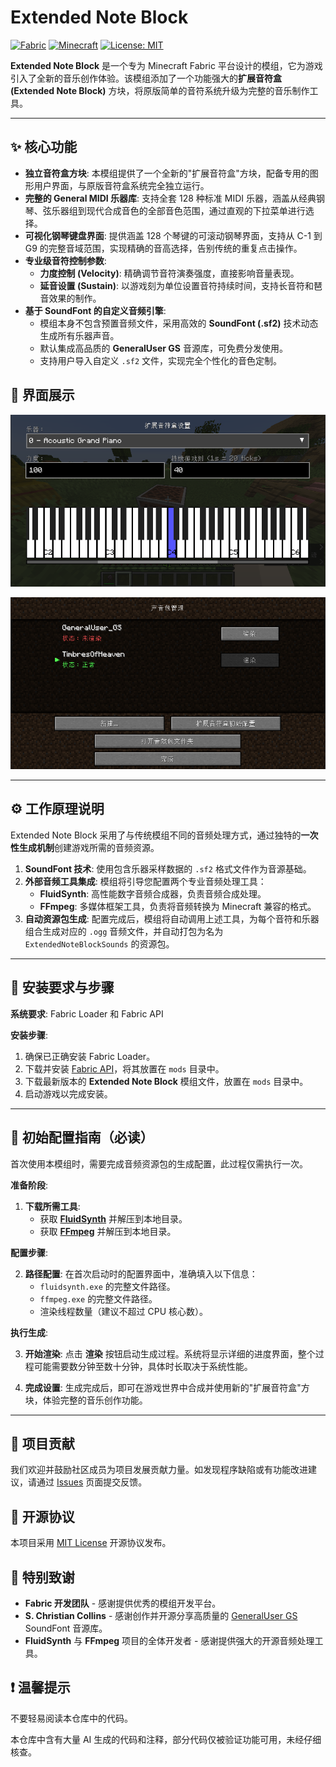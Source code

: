 # Extended Note Block

[![Fabric](https://img.shields.io/badge/modloader-Fabric-blue?style=for-the-badge)](https://fabricmc.net/)
[![Minecraft](https://img.shields.io/badge/minecraft-1.20.x-green?style=for-the-badge)](https://www.minecraft.net)
[![License: MIT](https://img.shields.io/badge/License-MIT-yellow.svg?style=for-the-badge)](https://opensource.org/licenses/MIT)
<!-- [![Modrinth](https://img.shields.io/badge/download-Modrinth-00AF5C?style=for-the-badge)](https://modrinth.com/mod/mod-id) -->

**Extended Note Block** 是一个专为 Minecraft Fabric 平台设计的模组，它为游戏引入了全新的音乐创作体验。该模组添加了一个功能强大的**扩展音符盒 (Extended Note Block)** 方块，将原版简单的音符系统升级为完整的音乐制作工具。

---

## ✨ 核心功能

*   **独立音符盒方块**: 本模组提供了一个全新的"扩展音符盒"方块，配备专用的图形用户界面，与原版音符盒系统完全独立运行。
*   **完整的 General MIDI 乐器库**: 支持全套 128 种标准 MIDI 乐器，涵盖从经典钢琴、弦乐器组到现代合成音色的全部音色范围，通过直观的下拉菜单进行选择。
*   **可视化钢琴键盘界面**: 提供涵盖 128 个琴键的可滚动钢琴界面，支持从 C-1 到 G9 的完整音域范围，实现精确的音高选择，告别传统的重复点击操作。
*   **专业级音符控制参数**:
    *   **力度控制 (Velocity)**: 精确调节音符演奏强度，直接影响音量表现。
    *   **延音设置 (Sustain)**: 以游戏刻为单位设置音符持续时间，支持长音符和琶音效果的制作。
*   **基于 SoundFont 的自定义音频引擎**: 
    *   模组本身不包含预置音频文件，采用高效的 **SoundFont (.sf2)** 技术动态生成所有乐器声音。
    *   默认集成高品质的 **GeneralUser GS** 音源库，可免费分发使用。
    *   支持用户导入自定义 `.sf2` 文件，实现完全个性化的音色定制。

## 📸 界面展示

![Main GUI](./docs/assets/screenshot1.png "扩展音符盒主界面")

![Rendering Screen](./docs/assets/screenshot2.png "音源渲染配置界面")

---

## ⚙️ 工作原理说明

Extended Note Block 采用了与传统模组不同的音频处理方式，通过独特的**一次性生成机制**创建游戏所需的音频资源。

1.  **SoundFont 技术**: 使用包含乐器采样数据的 `.sf2` 格式文件作为音源基础。
2.  **外部音频工具集成**: 模组将引导您配置两个专业音频处理工具：
    *   **FluidSynth**: 高性能数字音频合成器，负责音频合成处理。
    *   **FFmpeg**: 多媒体框架工具，负责将音频转换为 Minecraft 兼容的格式。
3.  **自动资源包生成**: 配置完成后，模组将自动调用上述工具，为每个音符和乐器组合生成对应的 `.ogg` 音频文件，并自动打包为名为 `ExtendedNoteBlockSounds` 的资源包。

---

## 💾 安装要求与步骤

**系统要求**: Fabric Loader 和 Fabric API

**安装步骤**:
1.  确保已正确安装 Fabric Loader。
2.  下载并安装 [Fabric API](https://modrinth.com/mod/fabric-api)，将其放置在 `mods` 目录中。
3.  下载最新版本的 **Extended Note Block** 模组文件，放置在 `mods` 目录中。
4.  启动游戏以完成安装。

---

## 🚀 初始配置指南（必读）

首次使用本模组时，需要完成音频资源包的生成配置，此过程仅需执行一次。

**准备阶段**:

1.  **下载所需工具**:
    *   获取 [**FluidSynth**](https://www.fluidsynth.org/) 并解压到本地目录。
    *   获取 [**FFmpeg**](https://ffmpeg.org/download.html) 并解压到本地目录。

**配置步骤**:

2.  **路径配置**: 在首次启动时的配置界面中，准确填入以下信息：
    *   `fluidsynth.exe` 的完整文件路径。
    *   `ffmpeg.exe` 的完整文件路径。
    *   渲染线程数量（建议不超过 CPU 核心数）。

**执行生成**:

3.  **开始渲染**: 点击 **渲染** 按钮启动生成过程。系统将显示详细的进度界面，整个过程可能需要数分钟至数十分钟，具体时长取决于系统性能。

4.  **完成设置**: 生成完成后，即可在游戏世界中合成并使用新的"扩展音符盒"方块，体验完整的音乐创作功能。

---

## 🤝 项目贡献

我们欢迎并鼓励社区成员为项目发展贡献力量。如发现程序缺陷或有功能改进建议，请通过 [Issues](https://github.com/atemukesu/ExtendedNoteBlock/issues) 页面提交反馈。

## 📜 开源协议

本项目采用 [MIT License](https://opensource.org/licenses/MIT) 开源协议发布。

## 🙏 特别致谢

*   **Fabric 开发团队** - 感谢提供优秀的模组开发平台。
*   **S. Christian Collins** - 感谢创作并开源分享高质量的 [GeneralUser GS](http://schristiancollins.com/generaluser.php) SoundFont 音源库。
*   **FluidSynth** 与 **FFmpeg** 项目的全体开发者 - 感谢提供强大的开源音频处理工具。

## ❗ 温馨提示

不要轻易阅读本仓库中的代码。

本仓库中含有大量 AI 生成的代码和注释，部分代码仅被验证功能可用，未经仔细核查。